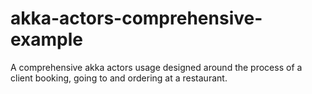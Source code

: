 # akka-actors-comprehensive-example
A comprehensive akka actors usage designed around the process of a client booking, going to and ordering at a restaurant.
